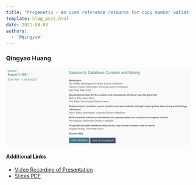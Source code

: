 ```yaml
---
title: "Progenetix - An open reference resource for copy number vatiation data in cancer"
template: blog_post.html 
date: 2021-08-03
authors:
  - '@qingyao'
---
```


### Qingyao Huang

<img src="/img/2021-08-03_CGC-session-info.png" style="margin-left: auto; margin-right:auto" />

<!--more-->

#### Additional Links

* [Video Recording of Presentation](https://progenetix.org/storage-ext/recordings/2021-08-03___Qingyao__CGC_recording.mp4)
* [Slides PDF](/pdf/2021-08-03___Qingyao-Huang__CGC-progenetix-presentation__slides.pdf)
